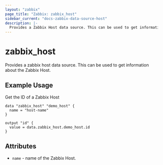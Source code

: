 ```yaml
---
layout: "zabbix"
page_title: "Zabbix: zabbix_host"
sidebar_current: "docs-zabbix-data-source-host"
description: |-
  Provides a Zabbix Host data source. This can be used to get information about the Zabbix Host.
---
```


# zabbix_host

Provides a zabbix host data source. This can be used to get information about the Zabbix Host.

## Example Usage

Get the ID of a Zabbix Host

```hcl
data "zabbix_host" "demo_host" {
  name = "host-name"
}

output "id" {
  value = data.zabbix_host.demo_host.id
}
```

## Attributes

* `name` - name of the Zabbix Host.
